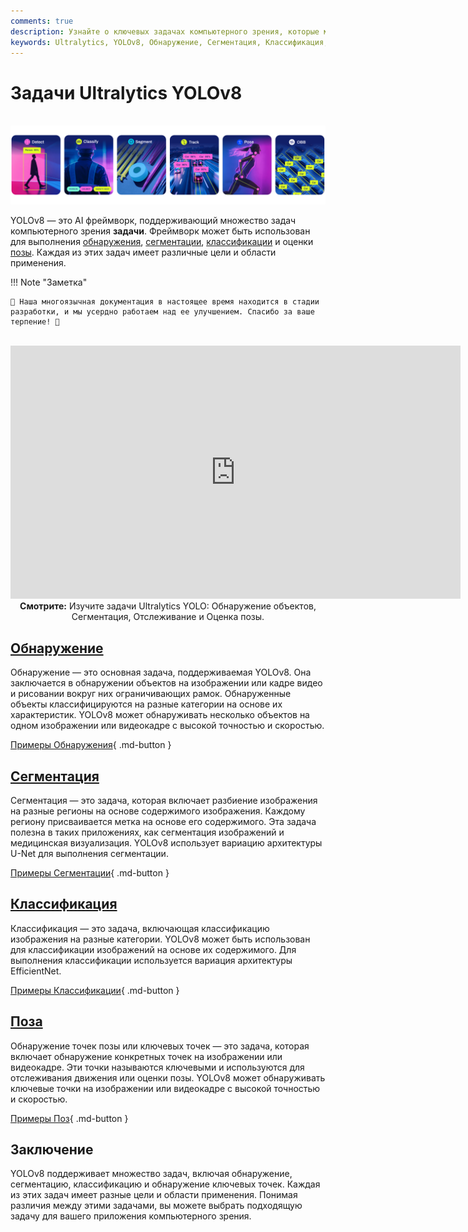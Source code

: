 ```yaml
---
comments: true
description: Узнайте о ключевых задачах компьютерного зрения, которые может выполнять YOLOv8, включая обнаружение, сегментацию, классификацию и оценку позы. Поймите, как они могут быть использованы в ваших AI проектах.
keywords: Ultralytics, YOLOv8, Обнаружение, Сегментация, Классификация, Оценка Позы, AI Фреймворк, Задачи Компьютерного Зрения
---
```


# Задачи Ultralytics YOLOv8

<br>
<img width="1024" src="https://raw.githubusercontent.com/ultralytics/assets/main/im/banner-tasks.png" alt="Поддерживаемые задачи Ultralytics YOLO">

YOLOv8 — это AI фреймворк, поддерживающий множество задач компьютерного зрения **задачи**. Фреймворк может быть использован для выполнения [обнаружения](detect.md), [сегментации](segment.md), [классификации](classify.md) и оценки [позы](pose.md). Каждая из этих задач имеет различные цели и области применения.

!!! Note "Заметка"

    🚧 Наша многоязычная документация в настоящее время находится в стадии разработки, и мы усердно работаем над ее улучшением. Спасибо за ваше терпение! 🙏

<p align="center">
  <br>
  <iframe width="720" height="405" src="https://www.youtube.com/embed/NAs-cfq9BDw"
    title="YouTube видеоплеер" frameborder="0"
    allow="accelerometer; autoplay; clipboard-write; encrypted-media; gyroscope; picture-in-picture; web-share"
    allowfullscreen>
  </iframe>
  <br>
  <strong>Смотрите:</strong> Изучите задачи Ultralytics YOLO: Обнаружение объектов, Сегментация, Отслеживание и Оценка позы.
</p>

## [Обнаружение](detect.md)

Обнаружение — это основная задача, поддерживаемая YOLOv8. Она заключается в обнаружении объектов на изображении или кадре видео и рисовании вокруг них ограничивающих рамок. Обнаруженные объекты классифицируются на разные категории на основе их характеристик. YOLOv8 может обнаруживать несколько объектов на одном изображении или видеокадре с высокой точностью и скоростью.

[Примеры Обнаружения](detect.md){ .md-button }

## [Сегментация](segment.md)

Сегментация — это задача, которая включает разбиение изображения на разные регионы на основе содержимого изображения. Каждому региону присваивается метка на основе его содержимого. Эта задача полезна в таких приложениях, как сегментация изображений и медицинская визуализация. YOLOv8 использует вариацию архитектуры U-Net для выполнения сегментации.

[Примеры Сегментации](segment.md){ .md-button }

## [Классификация](classify.md)

Классификация — это задача, включающая классификацию изображения на разные категории. YOLOv8 может быть использован для классификации изображений на основе их содержимого. Для выполнения классификации используется вариация архитектуры EfficientNet.

[Примеры Классификации](classify.md){ .md-button }

## [Поза](pose.md)

Обнаружение точек позы или ключевых точек — это задача, которая включает обнаружение конкретных точек на изображении или видеокадре. Эти точки называются ключевыми и используются для отслеживания движения или оценки позы. YOLOv8 может обнаруживать ключевые точки на изображении или видеокадре с высокой точностью и скоростью.

[Примеры Поз](pose.md){ .md-button }

## Заключение

YOLOv8 поддерживает множество задач, включая обнаружение, сегментацию, классификацию и обнаружение ключевых точек. Каждая из этих задач имеет разные цели и области применения. Понимая различия между этими задачами, вы можете выбрать подходящую задачу для вашего приложения компьютерного зрения.
